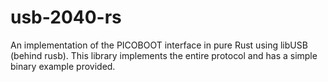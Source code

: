 # usb-2040-rs

An implementation of the PICOBOOT interface in pure Rust using libUSB (behind rusb). This library implements the entire protocol and has a simple binary example provided.